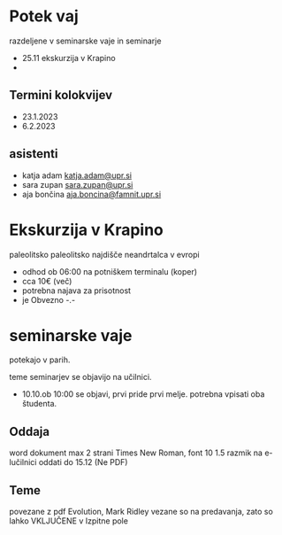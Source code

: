 # Potek vaj
razdeljene v seminarske vaje in seminarje


- 25.11 ekskurzija v Krapino
- 
## Termini kolokvijev
- 23.1.2023
- 6.2.2023

## asistenti 
- katja adam katja.adam@upr.si
- sara zupan sara.zupan@upr.si
- aja bončina aja.boncina@famnit.upr.si

# Ekskurzija v Krapino
paleolitsko paleolitsko najdišče neandrtalca v evropi
- odhod ob 06:00 na potniškem terminalu (koper)
- cca 10€ (več)
- potrebna najava za prisotnost
- je Obvezno -.-

# seminarske vaje
potekajo v parih.

teme seminarjev se objavijo na učilnici.
- 10.10.ob 10:00 se objavi, prvi pride prvi melje. potrebna vpisati oba študenta.

## Oddaja
word dokument max 2 strani Times New Roman, font 10 1.5 razmik
na e-lučilnici oddati do 15.12 (Ne PDF)

## Teme
povezane z pdf Evolution, Mark Ridley
vezane so na predavanja, zato so lahko VKLJUČENE v Izpitne pole
